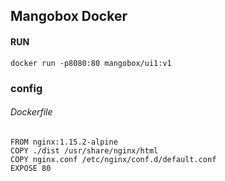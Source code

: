 ## Mangobox Docker

#### RUN

```
docker run -p8080:80 mangobox/ui1:v1
```

### config

###### Dockerfile

```
FROM nginx:1.15.2-alpine
COPY ./dist /usr/share/nginx/html
COPY nginx.conf /etc/nginx/conf.d/default.conf
EXPOSE 80
```